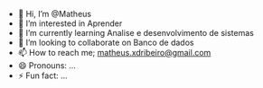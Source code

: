 - 👋 Hi, I’m @Matheus
- 👀 I’m interested in Aprender
- 🌱 I’m currently learning Analise e desenvolvimento de sistemas
- 💞️ I’m looking to collaborate on Banco de dados
- 📫 How to reach me; matheus.xdribeiro@gmail.com
- 😄 Pronouns: ...
- ⚡ Fun fact: ...

<!---
theusribeiroxd/theusribeiroxd is a ✨ special ✨ repository because its `README.md` (this file) appears on your GitHub profile.
You can click the Preview link to take a look at your changes.
--->
